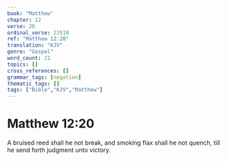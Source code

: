 ```yaml
---
book: "Matthew"
chapter: 12
verse: 20
ordinal_verse: 23510
ref: "Matthew 12:20"
translation: "KJV"
genre: "Gospel"
word_count: 21
topics: []
cross_references: []
grammar_tags: [negation]
thematic_tags: []
tags: ["Bible","KJV","Matthew"]
---
```


# Matthew 12:20

A bruised reed shall he not break, and smoking flax shall he not quench, till he send forth judgment unto victory.
